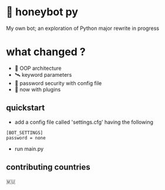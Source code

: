 # 🍯 honeybot py 

My own bot; an exploration of Python
major rewrite in progress

# what changed ?

 * 🍬 OOP architecture
 * 🛰️ keyword parameters
 * 🌵 password security with config file
 * 🔌 now with plugins
 
## quickstart

- add a config file called 'settings.cfg' having the following
~~~
[BOT_SETTINGS]
password = none
~~~
- run main.py

## contributing countries

🇲🇺


 



